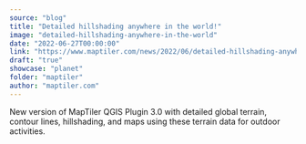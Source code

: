 ```yaml
---
source: "blog"
title: "Detailed hillshading anywhere in the world!"
image: "detailed-hillshading-anywhere-in-the-world"
date: "2022-06-27T00:00:00"
link: "https://www.maptiler.com/news/2022/06/detailed-hillshading-anywhere-in-the-world"
draft: "true"
showcase: "planet"
folder: "maptiler"
author: "maptiler.com"
---
```


New version of MapTiler QGIS Plugin 3.0 with detailed global terrain, contour lines, hillshading, and maps using these terrain data for outdoor activities.
